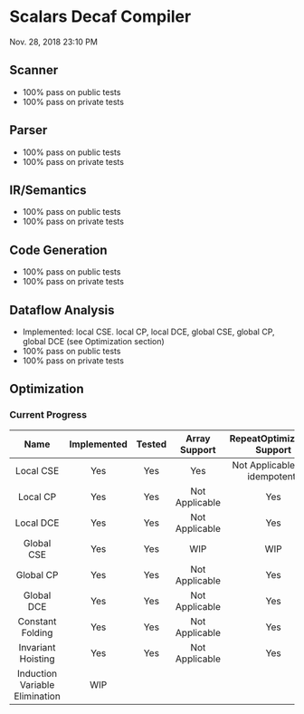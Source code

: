 # Scalars Decaf Compiler

Nov. 28, 2018 23:10 PM

## Scanner

- 100% pass on public tests
- 100% pass on private tests

## Parser

- 100% pass on public tests
- 100% pass on private tests

## IR/Semantics

- 100% pass on public tests
- 100% pass on private tests

## Code Generation

- 100% pass on public tests
- 100% pass on private tests

## Dataflow Analysis

- Implemented: local CSE. local CP, local DCE, global CSE, global CP, global DCE (see Optimization section)
- 100% pass on public tests
- 100% pass on private tests

## Optimization

### Current Progress

|              Name              | Implemented | Tested | Array Support  |   RepeatOptimization Support    |
| :----------------------------: | :---------: | :----: | :------------: | :-----------------------------: |
|           Local CSE            |     Yes     |  Yes   |      Yes       | Not Applicable (not idempotent) |
|            Local CP            |     Yes     |  Yes   | Not Applicable |               Yes               |
|           Local DCE            |     Yes     |  Yes   | Not Applicable |               Yes               |
|           Global CSE           |     Yes     |  Yes   |      WIP       |               WIP               |
|           Global CP            |     Yes     |  Yes   | Not Applicable |               Yes               |
|           Global DCE           |     Yes     |  Yes   | Not Applicable |               Yes               |
|        Constant Folding        |     Yes     |  Yes   | Not Applicable |               Yes               |
|       Invariant Hoisting       |     Yes     |  Yes   | Not Applicable |               Yes               |
| Induction Variable Elimination |     WIP     |        |                |                                 |

